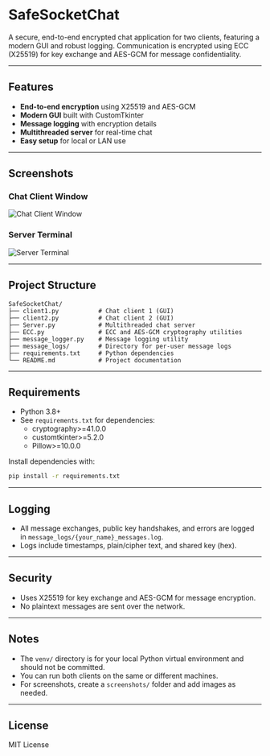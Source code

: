 # SafeSocketChat

A secure, end-to-end encrypted chat application for two clients, featuring a modern GUI and robust logging. Communication is encrypted using ECC (X25519) for key exchange and AES-GCM for message confidentiality.

---

## Features
- **End-to-end encryption** using X25519 and AES-GCM
- **Modern GUI** built with CustomTkinter
- **Message logging** with encryption details
- **Multithreaded server** for real-time chat
- **Easy setup** for local or LAN use

---

## Screenshots

### Chat Client Window
![Chat Client Window](screenshots/client.png)

### Server Terminal
![Server Terminal](screenshots/server.png)

---

## Project Structure
```
SafeSocketChat/
├── client1.py           # Chat client 1 (GUI)
├── client2.py           # Chat client 2 (GUI)
├── Server.py            # Multithreaded chat server
├── ECC.py               # ECC and AES-GCM cryptography utilities
├── message_logger.py    # Message logging utility
├── message_logs/        # Directory for per-user message logs
├── requirements.txt     # Python dependencies
└── README.md            # Project documentation
```

---

## Requirements
- Python 3.8+
- See `requirements.txt` for dependencies:
  - cryptography>=41.0.0
  - customtkinter>=5.2.0
  - Pillow>=10.0.0

Install dependencies with:
```bash
pip install -r requirements.txt
```

---

## Logging
- All message exchanges, public key handshakes, and errors are logged in `message_logs/{your_name}_messages.log`.
- Logs include timestamps, plain/cipher text, and shared key (hex).

---

## Security
- Uses X25519 for key exchange and AES-GCM for message encryption.
- No plaintext messages are sent over the network.

---

## Notes
- The `venv/` directory is for your local Python virtual environment and should not be committed.
- You can run both clients on the same or different machines.
- For screenshots, create a `screenshots/` folder and add images as needed.

---

## License
MIT License 